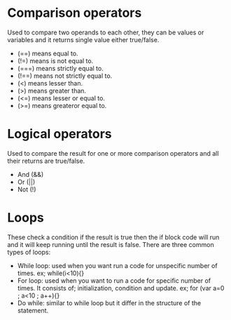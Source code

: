 # Comparison operators 
Used to compare two operands to each other, they can be values or variables and it returns single value either true/false.

* (==) means equal to.
* (!=) means is not equal to.
* (===) means strictly equal to.
* (!==) means not strictly equal to.
* (<) means lesser than.
* (>) means greater than.
* (<=) means lesser or equal to.
* (>=) means  greateror equal to.

# Logical operators

Used to compare the result for one or more comparison operators and all their returns are true/false.

* And (&&)
* Or (||)
* Not (!)

# Loops

These check a condition if the result is true then the if block code will run and it will keep running until the result is false.
There are three common types of loops:
- While loop: used when you want run a code for unspecific number of times.
ex; while(i<10){}
- For loop: used when you want to run a code for specific number of times. It consists of; initialization, condition and update.
ex; for (var a=0 ; a<10 ; a++){}
- Do while: similar to while loop but it differ in the structure of the statement.